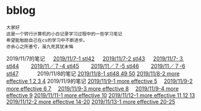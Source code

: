 # bblog
    大家好 
    这是一个转行计算机的小白记录学习过程中的一些学习笔记
    希望能勉励自己在cs的学习中不断进步。
    亦余心之所善兮，虽九死其犹未悔
2019/11/7的笔记
　 [2019/11/7-1 stl42](https://github.com/952362235/bblog/commit/6052582d120b38e75b41d7bfa3373d3e0e52910f)
　 [2019/11/7-2 stl43](https://github.com/952362235/bblog/blob/master/2019.11.7%20-2)
　 [2019/11/7-３ stl44](https://github.com/952362235/bblog/blob/master/2019.11.7%20-3)
　　[2019/11／７-4 stl45](https://github.com/952362235/bblog/blob/master/%EF%BC%92%EF%BC%90%EF%BC%91%EF%BC%99%EF%BC%8F%EF%BC%91%EF%BC%91%EF%BC%8F%EF%BC%97%EF%BC%8D%EF%BC%94)
　　[2019/11／７-5 stl46](https://github.com/952362235/bblog/blob/master/2019/11/7-5)
　　[2019/11／７-6 stl47](https://github.com/952362235/bblog/blob/master/2019/11/%EF%BC%97%EF%BC%8D%EF%BC%96)
　　　  2019/11/8的笔记  [2019/11/8-1 stl48 49 50](https://github.com/952362235/bblog/blob/master/2019/11/8-1)
         [2019/11/8-2 more effective 1 2 3 4](https://github.com/952362235/bblog/blob/master/2019/11/8-2)
        2019/11/9的笔记 [2019/11/9-1 more effective 5](https://github.com/952362235/bblog/blob/master/2019/11/9-1)
　[2019/11/9-2 more effective 6 7](https://github.com/952362235/bblog/blob/master/2019/11/9-2)
　[2019/11/9-3 more effective 8](https://github.com/952362235/bblog/blob/master/2019/11/9-3)
　[2019/11/9-4 more effective 9](https://github.com/952362235/bblog/blob/master/2019/11/9-4)
[2019/11/11-1 more effective 10](https://github.com/952362235/bblog/blob/master/2019/11/11-1)
[2019/11/12-1 more effective 11 12 13](https://github.com/952362235/bblog/blob/master/2019/11/12-1)
[2019/11/12-2 more effective 14-20](https://github.com/952362235/bblog/blob/master/2019/11/11-2)
[2019/11/13-1 more effective 20-25](https://github.com/952362235/bblog/blob/master/2019/11/13-1)
